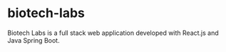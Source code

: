 # biotech-labs
Biotech Labs is a full stack web application developed with React.js and Java Spring Boot.
